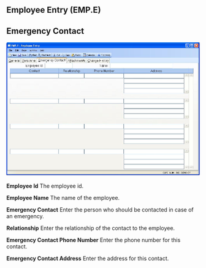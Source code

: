 ##  Employee Entry (EMP.E)

<PageHeader />

##  Emergency Contact

![](./EMP-E-3.jpg)

**Employee Id** The employee id.  
  
**Employee Name** The name of the employee.  
  
**Emergency Contact** Enter the person who should be contacted in case of an
emergency.  
  
**Relationship** Enter the relationship of the contact to the employee.  
  
**Emergency Contact Phone Number** Enter the phone number for this contact.  
  
**Emergency Contact Address** Enter the address for this contact.  
  
  
<badge text= "Version 8.10.57" vertical="middle" />

<PageFooter />